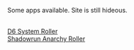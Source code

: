 Some apps available. Site is still hideous.

<br /><a href="d6-system-roller.html?ver2">D6 System Roller</a>
<br /><a href="anarchy-roller.html?ver2">Shadowrun Anarchy Roller</a>